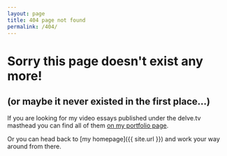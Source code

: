 ```yaml
---
layout: page
title: 404 page not found
permalink: /404/
---
```


# Sorry this page doesn't exist any more!
## (or maybe it never existed in the first place...)

If you are looking for my video essays published under the delve.tv masthead you can find all of them [on my portfolio page](/portfolio).

Or you can head back to [my homepage]({{ site.url }}) and work your way around from there.